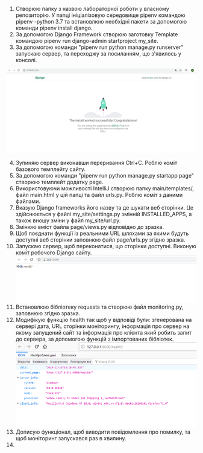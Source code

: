 1. Створюю папку з назвою лабораторної роботи у власному репозиторію. У папці ініціалізовую середовище pipenv командою pipenv -python 3.7 та встановлюю необхідні пакети за допомогою команди pipenv install django.
2. За допомогою Django Framework створюю заготовку Template командою pipenv run django-admin startproject my_site.
3. За допомогою команди "pipenv run python manage.py runserver" запускаю сервер, та переходжу за посиланням, що з'явилось у консолі.

![31](https://github.com/IK-31-Kachor/star/blob/master/Lab3/image/31.PNG)

4. Зупиняю сервер виконавши переривання Ctrl+C. Роблю коміт базового темплейту сайту.
5. За допомогою команди "pipenv run python manage.py startapp page" створюю темплейт додатку page.
6. Використовуючи можливості IntelliJ створюю папку main/templates/, файл main.html у цій папці та файл urls.py. Роблю коміт з даними файлами.
7. Вказую Django frameworks його назву та де шукати веб сторінки. Це здійснюється у файлі my_site/settings.py змінній INSTALLED_APPS, а також вношу зміни у файл my_site/url.py.
8. Змінюю вміст файла page/views.py відповідно до зразка.
9. Щоб поєднати функції із реальними URL шляхами за якими будуть доступні веб сторінки заповнюю файл page/urls.py згідно зразка.
10. Запускаю сервер, щоб переконатися, що сторінки доступні. Виконую коміт робочого Django сайту.
![32](https://github.com/IK-31-Kachor/star/blob/master/Lab3/image/32.PNG)
11. Встановлюю бібліотеку requests та створюю файл monitоring.py, заповнюю згідно зразка.
12. Модифікую функцію health так щоб у відповіді були: згенерована на сервері дата, URL сторінки моніторингу, інформація про сервер на якому запущений сайт та інформація про клієнта який робить запит до сервера, за допомогою функцій з імпортованих бібліотек.
![33](https://github.com/IK-31-Kachor/star/blob/master/Lab3/image/33.PNG)
13. Дописую функціонал, щоб виводити повідомлення про помилку, та щоб моніторинг запускався раз в хвилину.
14. 
